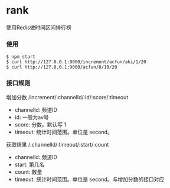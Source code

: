 # rank
使用Redis做时间区间排行榜




### 使用

```
$ npm start
$ curl http://127.0.0.1:9000/increment/acfun/aki/1/20
$ curl http://127.0.0.1:9000/acfun/0/10/20
```

### 接口规则


增加分数
/increment/:channelId/:id/:score/:timeout

- channelId: 频道ID
- id: 一般为av号
- score: 分数。默认写 1
- timeout: 统计时间范围。单位是 second。


获取结果
/:channelId/:timeout/:start/:count

- channelId: 频道ID
- start: 第几名
- count: 数量
- timeout: 统计时间范围。单位是 second。与增加分数的接口对应


